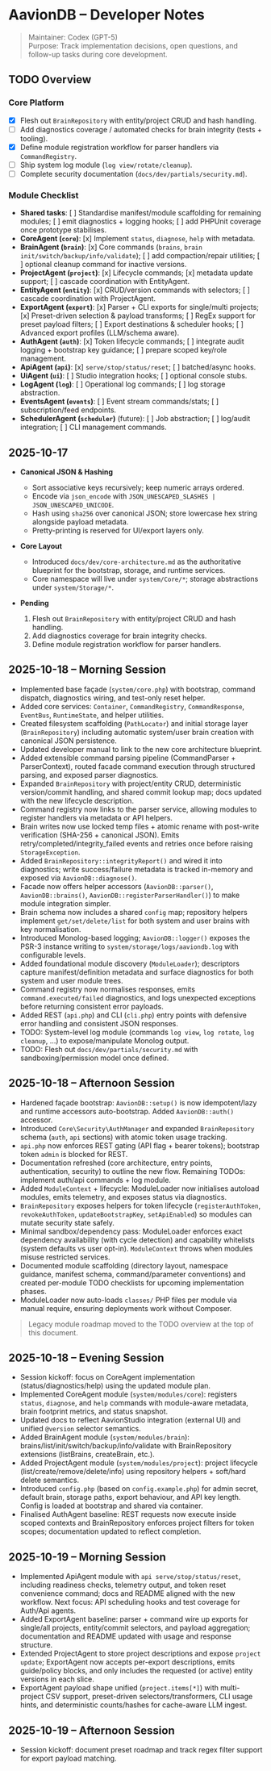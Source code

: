 # AavionDB – Developer Notes

> Maintainer: Codex (GPT-5)  
> Purpose: Track implementation decisions, open questions, and follow-up tasks during core development.

## TODO Overview

### Core Platform
- [x] Flesh out `BrainRepository` with entity/project CRUD and hash handling.
- [ ] Add diagnostics coverage / automated checks for brain integrity (tests + tooling).
- [x] Define module registration workflow for parser handlers via `CommandRegistry`.
- [ ] Ship system log module (`log view/rotate/cleanup`).
- [ ] Complete security documentation (`docs/dev/partials/security.md`).

### Module Checklist
- **Shared tasks**: [ ] Standardise manifest/module scaffolding for remaining modules; [ ] emit diagnostics + logging hooks; [ ] add PHPUnit coverage once prototype stabilises.
- **CoreAgent (`core`)**: [x] Implement `status`, `diagnose`, `help` with metadata.
- **BrainAgent (`brain`)**: [x] Core commands (`brains`, `brain init/switch/backup/info/validate`); [ ] add compaction/repair utilities; [ ] optional cleanup command for inactive versions.
- **ProjectAgent (`project`)**: [x] Lifecycle commands; [x] metadata update support; [ ] cascade coordination with EntityAgent.
- **EntityAgent (`entity`)**: [x] CRUD/version commands with selectors; [ ] cascade coordination with ProjectAgent.
- **ExportAgent (`export`)**: [x] Parser + CLI exports for single/multi projects; [x] Preset-driven selection & payload transforms; [ ] RegEx support for preset payload filters; [ ] Export destinations & scheduler hooks; [ ] Advanced export profiles (LLM/schema aware).
- **AuthAgent (`auth`)**: [x] Token lifecycle commands; [ ] integrate audit logging + bootstrap key guidance; [ ] prepare scoped key/role management.
- **ApiAgent (`api`)**: [x] `serve/stop/status/reset`; [ ] batched/async hooks.
- **UiAgent (`ui`)**: [ ] Studio integration hooks; [ ] optional console stubs.
- **LogAgent (`log`)**: [ ] Operational log commands; [ ] log storage abstraction.
- **EventsAgent (`events`)**: [ ] Event stream commands/stats; [ ] subscription/feed endpoints.
- **SchedulerAgent (`scheduler`)** (future): [ ] Job abstraction; [ ] log/audit integration; [ ] CLI management commands.

## 2025-10-17

- **Canonical JSON & Hashing**  
  - Sort associative keys recursively; keep numeric arrays ordered.  
  - Encode via `json_encode` with `JSON_UNESCAPED_SLASHES | JSON_UNESCAPED_UNICODE`.  
  - Hash using `sha256` over canonical JSON; store lowercase hex string alongside payload metadata.  
  - Pretty-printing is reserved for UI/export layers only.

- **Core Layout**  
  - Introduced `docs/dev/core-architecture.md` as the authoritative blueprint for the bootstrap, storage, and runtime services.  
  - Core namespace will live under `system/Core/*`; storage abstractions under `system/Storage/*`.

- **Pending**  
  1. Flesh out `BrainRepository` with entity/project CRUD and hash handling.  
  2. Add diagnostics coverage for brain integrity checks.  
  3. Define module registration workflow for parser handlers.

## 2025-10-18 – Morning Session

- Implemented base façade (`system/core.php`) with bootstrap, command dispatch, diagnostics wiring, and test-only reset helper.
- Added core services: `Container`, `CommandRegistry`, `CommandResponse`, `EventBus`, `RuntimeState`, and helper utilities.
- Created filesystem scaffolding (`PathLocator`) and initial storage layer (`BrainRepository`) including automatic system/user brain creation with canonical JSON persistence.
- Updated developer manual to link to the new core architecture blueprint.
- Added extensible command parsing pipeline (CommandParser + ParserContext), routed facade command execution through structured parsing, and exposed parser diagnostics.
- Expanded `BrainRepository` with project/entity CRUD, deterministic version/commit handling, and shared commit lookup map; docs updated with the new lifecycle description.
- Command registry now links to the parser service, allowing modules to register handlers via metadata or API helpers.
- Brain writes now use locked temp files + atomic rename with post-write verification (SHA-256 + canonical JSON). Emits retry/completed/integrity_failed events and retries once before raising `StorageException`.
- Added `BrainRepository::integrityReport()` and wired it into diagnostics; write success/failure metadata is tracked in-memory and exposed via `AavionDB::diagnose()`.
- Facade now offers helper accessors (`AavionDB::parser()`, `AavionDB::brains()`, `AavionDB::registerParserHandler()`) to make module integration simpler.
- Brain schema now includes a shared `config` map; repository helpers implement `get/set/delete/list` for both system and user brains with key normalisation.
- Introduced Monolog-based logging; `AavionDB::logger()` exposes the PSR-3 instance writing to `system/storage/logs/aaviondb.log` with configurable levels.
- Added foundational module discovery (`ModuleLoader`); descriptors capture manifest/definition metadata and surface diagnostics for both system and user module trees.
- Command registry now normalises responses, emits `command.executed/failed` diagnostics, and logs unexpected exceptions before returning consistent error payloads.
- Added REST (`api.php`) and CLI (`cli.php`) entry points with defensive error handling and consistent JSON responses.
- TODO: System-level log module (commands `log view`, `log rotate`, `log cleanup`, …) to expose/manipulate Monolog output.
- TODO: Flesh out `docs/dev/partials/security.md` with sandboxing/permission model once defined.

## 2025-10-18 – Afternoon Session

- Hardened façade bootstrap: `AavionDB::setup()` is now idempotent/lazy and runtime accessors auto-bootstrap. Added `AavionDB::auth()` accessor.
- Introduced `Core\Security\AuthManager` and expanded `BrainRepository` schema (`auth`, `api` sections) with atomic token usage tracking.
- `api.php` now enforces REST gating (API flag + bearer tokens); bootstrap token `admin` is blocked for REST.
- Documentation refreshed (core architecture, entry points, authentication, security) to outline the new flow. Remaining TODOs: implement auth/api commands + log module.
- Added `ModuleContext` + lifecycle: ModuleLoader now initialises autoload modules, emits telemetry, and exposes status via diagnostics.
- `BrainRepository` exposes helpers for token lifecycle (`registerAuthToken`, `revokeAuthToken`, `updateBootstrapKey`, `setApiEnabled`) so modules can mutate security state safely.
- Minimal sandbox/dependency pass: ModuleLoader enforces exact dependency availability (with cycle detection) and capability whitelists (system defaults vs user opt-in). `ModuleContext` throws when modules misuse restricted services.
- Documented module scaffolding (directory layout, namespace guidance, manifest schema, command/parameter conventions) and created per-module TODO checklists for upcoming implementation phases.
- ModuleLoader now auto-loads `classes/` PHP files per module via manual require, ensuring deployments work without Composer.

> Legacy module roadmap moved to the TODO overview at the top of this document.

## 2025-10-18 – Evening Session

- Session kickoff: focus on CoreAgent implementation (status/diagnostics/help) using the updated module plan.
- Implemented CoreAgent module (`system/modules/core`): registers `status`, `diagnose`, and `help` commands with module-aware metadata, brain footprint metrics, and status snapshot.
- Updated docs to reflect AavionStudio integration (external UI) and unified `@version` selector semantics.
- Added BrainAgent module (`system/modules/brain`): brains/list/init/switch/backup/info/validate with BrainRepository extensions (listBrains, createBrain, etc.).
- Added ProjectAgent module (`system/modules/project`): project lifecycle (list/create/remove/delete/info) using repository helpers + soft/hard delete semantics.
- Introduced `config.php` (based on `config.example.php`) for admin secret, default brain, storage paths, export behaviour, and API key length. Config is loaded at bootstrap and shared via container.
- Finalised AuthAgent baseline: REST requests now execute inside scoped contexts and BrainRepository enforces project filters for token scopes; documentation updated to reflect completion.

## 2025-10-19 – Morning Session

- Implemented ApiAgent module with `api serve/stop/status/reset`, including readiness checks, telemetry output, and token reset convenience command; docs and README aligned with the new workflow. Next focus: API scheduling hooks and test coverage for Auth/Api agents.
- Added ExportAgent baseline: parser + command wire up exports for single/all projects, entity/commit selectors, and payload aggregation; documentation and README updated with usage and response structure.
- Extended ProjectAgent to store project descriptions and expose `project update`; ExportAgent now accepts per-export descriptions, emits guide/policy blocks, and only includes the requested (or active) entity versions in each slice.
- ExportAgent payload shape unified (`project.items[*]`) with multi-project CSV support, preset-driven selectors/transformers, CLI usage hints, and deterministic counts/hashes for cache-aware LLM ingest.

## 2025-10-19 – Afternoon Session

- Session kickoff: document preset roadmap and track regex filter support for export payload matching.
